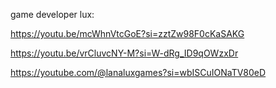 game developer lux:


https://youtu.be/mcWhnVtcGoE?si=zztZw98F0cKaSAKG



https://youtu.be/vrCluvcNY-M?si=W-dRg_ID9qOWzxDr









https://youtube.com/@lanaluxgames?si=wbISCuIONaTV80eD
